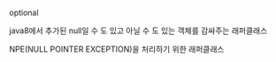 optional

java8에서 추가된 null일 수 도 있고 아닐 수 도 있는 객체를 감싸주는 래퍼클래스

NPE(NULL POINTER EXCEPTION)을 처리하기 위한 래퍼클래스

